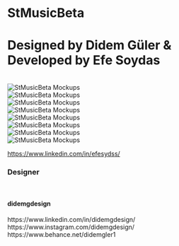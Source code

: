 # StMusicBeta
<h1>Designed by Didem Güler & Developed by Efe Soydas</h1>
<br>
<img alt="StMusicBeta Mockups" src="mockups/1.png"/>
<br>
<img alt="StMusicBeta Mockups" src="mockups/2.png"/>
<br>
<img alt="StMusicBeta Mockups" src="mockups/3.png"/>
<br>
<img alt="StMusicBeta Mockups" src="mockups/4.png"/>
<br>
<img alt="StMusicBeta Mockups" src="mockups/5.png"/>
<br>
<img alt="StMusicBeta Mockups" src="mockups/6.png"/>
<br>
<img alt="StMusicBeta Mockups" src="mockups/7.png"/>
<br>
<img alt="StMusicBeta Mockups" src="mockups/8.png"/>
<br>


https://www.linkedin.com/in/efesydss/
<br>

<h3>Designer</h3><br>
<h4>didemgdesign</h4>
https://www.linkedin.com/in/didemgdesign/ 
<br>
https://www.instagram.com/didemgdesign/
<br>
https://www.behance.net/didemgler1
<br>


